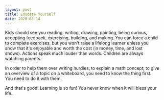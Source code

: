```yaml
---
layout: post
title: Educate Yourself
date: 2020-08-14
---
```


Kids should see you reading, writing, drawing, painting, being curious, accepting feedback, exercising, building, and making. You can force a child to complete exercises, but you won't raise a lifelong learner unless you show that it's enjoyable and worth the cost (in money, time, and lost shows). Actions speak much louder than words. Children are always watching parents. 

In order to help them over writing hurdles, to explain a math concept, to give an overview of a topic on a whiteboard, you need to know the thing first. You need to do it with them. 

And that's good! Learning is so fun!  You never know when it will bless your life. 